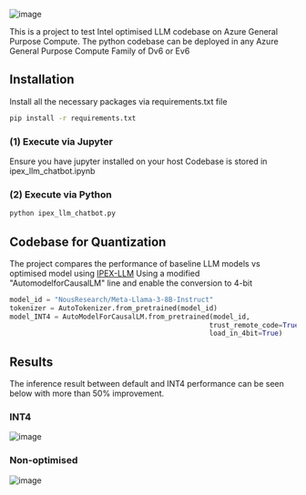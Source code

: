 ![image](https://github.com/user-attachments/assets/3a63c96a-78a0-43d0-807b-8034228439f7)

This is a project to test Intel optimised LLM codebase on Azure General Purpose Compute.
The python codebase can be deployed in any Azure General Purpose Compute Family of Dv6 or Ev6

## Installation

Install all the necessary packages via requirements.txt file
```sh
pip install -r requirements.txt
```
### (1) Execute via Jupyter
Ensure you have jupyter installed on your host
Codebase is stored in ipex_llm_chatbot.ipynb

### (2) Execute via Python
```sh
python ipex_llm_chatbot.py
```

## Codebase for Quantization
The project compares the performance of baseline LLM models vs optimised model using [IPEX-LLM](https://github.com/intel-analytics/ipex-llm)
Using a modified "AutomodelforCausalLM" line and enable the conversion to 4-bit

```python
model_id = "NousResearch/Meta-Llama-3-8B-Instruct"
tokenizer = AutoTokenizer.from_pretrained(model_id)
model_INT4 = AutoModelForCausalLM.from_pretrained(model_id,
                                                 trust_remote_code=True,
                                                 load_in_4bit=True)
```
## Results
The inference result between default and INT4 performance can be seen below with more than 50% improvement.

### INT4
![image](https://github.com/user-attachments/assets/db453937-7ee1-496a-a250-25a56cfcbcfd)

### Non-optimised
![image](https://github.com/user-attachments/assets/2e4a61c9-027c-4fa4-b151-c50b36149a3d)


